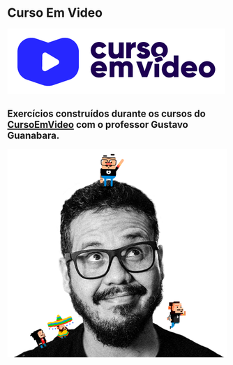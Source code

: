 # Curso Em Video
<img width="auto" src="https://github.com/PedroPadilhaPortella/Curso-Em-Video/blob/master/cursoemvideo-logo.png">

## Exercícios construídos durante os cursos do <a href="https://www.cursoemvideo.com/cursos/">CursoEmVideo<a/> com o professor Gustavo Guanabara.


 <img width="auto" src="https://github.com/PedroPadilhaPortella/Curso-Em-Video/blob/master/guana6.png">

